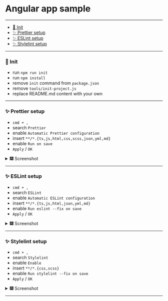 # Angular app sample

---

- [🚀 Init](#-init)
- [✨ Prettier setup](#-prettier-setup)
- [✨ ESLint setup](#-eslint-setup)
- [✨ Stylelint setup](#-stylelint-setup)

---

### 🚀 Init

- run `npm run init`
- run `npm install`
- remove `init` command from `package.json`
- remove `tools/init-project.js`
- replace README.md content with your own

---

### ✨ Prettier setup

- `cmd + ,`
- search `Prettier`
- enable `Automatic Prettier configuration`
- insert `**/*.{ts,js,html,css,scss,json,yml,md}`
- enable `Run on save`
- `Apply` / `OK`

<details>
  <summary>🎆 Screenshot</summary>
    
  <img src="src/images/prettier.png" width="500" alt="img" />
</details>

---

### ✨ ESLint setup

- `cmd + ,`
- search `ESLint`
- enable `Automatic ESLint configuration`
- insert `**/*.{ts,js,html,json,yml,md}`
- enable `Run eslint --fix on save`
- `Apply` / `OK`

<details>
  <summary>🎆 Screenshot</summary>

  <img src="src/images/eslint.png" width="500" alt="img" />
</details>

---

### ✨ Stylelint setup

- `cmd + ,`
- search `Stylelint`
- enable `Enable`
- insert `**/*.{css,scss}`
- enable `Run stylelint --fix on save`
- `Apply` / `OK`

<details>
  <summary>🎆 Screenshot</summary>

  <img src="src/images/stylelint.png" width="500" alt="img" />
</details>

---

